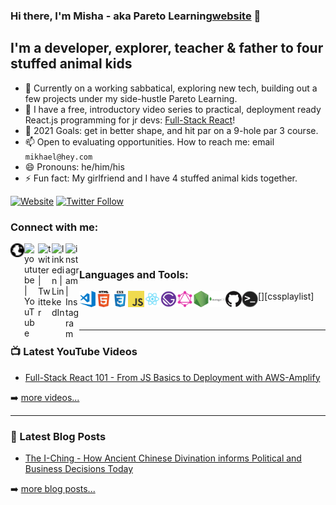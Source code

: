 ### Hi there, I'm Misha - aka Pareto Learning[website] 👋

## I'm a developer, explorer, teacher & father to four stuffed animal kids

- 🔭 Currently on a working sabbatical, exploring new tech, building out a few projects under my side-hustle Pareto Learning. 
- 🔭 I have a free, introductory video series to practical, deployment ready React.js programming for jr devs: [Full-Stack React][course]!
- 🌱 2021 Goals: get in better shape, and hit par on a 9-hole par 3 course. 
- 📫 Open to evaluating opportunities. How to reach me: email `mikhael@hey.com`
- 😄 Pronouns: he/him/his
- ⚡ Fun fact: My girlfriend and I have 4 stuffed animal kids together.

[![Website](https://img.shields.io/website?label=pareto.education&style=for-the-badge&url=https%3A%2F%2Fpareto.education)](https://pareto.education)
[![Twitter Follow](https://img.shields.io/twitter/follow/mikhael28?color=1DA1F2&logo=twitter&style=for-the-badge)](https://twitter.com/intent/follow?original_referer=https%3A%2F%2Fgithub.com%2Fmikhael28&screen_name=mikhael28)


### Connect with me:

[<img align="left" alt="pareto-learning" width="22px" src="https://raw.githubusercontent.com/iconic/open-iconic/master/svg/globe.svg" />][website]
[<img align="left" alt="youtube | YouTube" width="22px" src="https://cdn.jsdelivr.net/npm/simple-icons@v3/icons/youtube.svg" />][youtube]
[<img align="left" alt="twitter | Twitter" width="22px" src="https://cdn.jsdelivr.net/npm/simple-icons@v3/icons/twitter.svg" />][twitter]
[<img align="left" alt="linkedin | LinkedIn" width="22px" src="https://cdn.jsdelivr.net/npm/simple-icons@v3/icons/linkedin.svg" />][linkedin]
[<img align="left" alt="instagram | Instagram" width="22px" src="https://cdn.jsdelivr.net/npm/simple-icons@v3/icons/instagram.svg" />][instagram]

<br />

### Languages and Tools:

[<img align="left" alt="Visual Studio Code" width="26px" src="https://raw.githubusercontent.com/github/explore/80688e429a7d4ef2fca1e82350fe8e3517d3494d/topics/visual-studio-code/visual-studio-code.png" />][webdevplaylist]
[<img align="left" alt="HTML5" width="26px" src="https://raw.githubusercontent.com/github/explore/80688e429a7d4ef2fca1e82350fe8e3517d3494d/topics/html/html.png" />][webdevplaylist]
[<img align="left" alt="CSS3" width="26px" src="https://raw.githubusercontent.com/github/explore/80688e429a7d4ef2fca1e82350fe8e3517d3494d/topics/css/css.png" />][cssplaylist]
[<img align="left" alt="JavaScript" width="26px" src="https://raw.githubusercontent.com/github/explore/80688e429a7d4ef2fca1e82350fe8e3517d3494d/topics/javascript/javascript.png" />][jsplaylist]
[<img align="left" alt="React" width="26px" src="https://raw.githubusercontent.com/github/explore/80688e429a7d4ef2fca1e82350fe8e3517d3494d/topics/react/react.png" />][reactplaylist]
[<img align="left" alt="Gatsby" width="26px" src="https://raw.githubusercontent.com/github/explore/e94815998e4e0713912fed477a1f346ec04c3da2/topics/gatsby/gatsby.png" />][webdevplaylist]
[<img align="left" alt="GraphQL" width="26px" src="https://raw.githubusercontent.com/github/explore/80688e429a7d4ef2fca1e82350fe8e3517d3494d/topics/graphql/graphql.png" />][webdevplaylist]
[<img align="left" alt="Node.js" width="26px" src="https://raw.githubusercontent.com/github/explore/80688e429a7d4ef2fca1e82350fe8e3517d3494d/topics/nodejs/nodejs.png" />][webdevplaylist]
[<img align="left" alt="MongoDB" width="26px" src="https://raw.githubusercontent.com/github/explore/80688e429a7d4ef2fca1e82350fe8e3517d3494d/topics/mongodb/mongodb.png" />][webdevplaylist]
[<img align="left" alt="GitHub" width="26px" src="https://raw.githubusercontent.com/github/explore/78df643247d429f6cc873026c0622819ad797942/topics/github/github.png" />][webdevplaylist]
[<img align="left" alt="Terminal" width="26px" src="https://raw.githubusercontent.com/github/explore/80688e429a7d4ef2fca1e82350fe8e3517d3494d/topics/terminal/terminal.png" />][webdevplaylist]

<br />

---

### 📺 Latest YouTube Videos

<!-- YOUTUBE:START -->
- [Full-Stack React 101 - From JS Basics to Deployment with AWS-Amplify](https://www.youtube.com/playlist?list=PLhewciF1MTUT69i8vGuxm6qTSRbxFufQ2)
<!-- YOUTUBE:END -->

➡️ [more videos...](https://www.youtube.com/channel/UCCMPsQDkQMfHKeUZOsphpIg)

---

### 📕 Latest Blog Posts

<!-- BLOG-POST-LIST:START -->
- [The I-Ching - How Ancient Chinese Divination informs Political and Business Decisions Today](https://paretolearn.substack.com/p/hello-world)

<!-- BLOG-POST-LIST:END -->

➡️ [more blog posts...](https://paretolearn.substack.com/)

[website]: https://pareto.education
[course]: https://www.youtube.com/playlist?list=PLhewciF1MTUT69i8vGuxm6qTSRbxFufQ2
[twitter]: https://twitter.com/heymisha28
[youtube]: https://www.youtube.com/channel/UCCMPsQDkQMfHKeUZOsphpIg
[instagram]: https://instagram.com/mikhael_28
[linkedin]: https://www.linkedin.com/in/michaellitchev/
[webdevplaylist]: https://www.youtube.com/playlist?list=PLhewciF1MTUT69i8vGuxm6qTSRbxFufQ2
[jsplaylist]: https://www.youtube.com/playlist?list=PLhewciF1MTUT69i8vGuxm6qTSRbxFufQ2
[substack]: https://paretolearn.substack.com/
[reactplaylist]: https://www.youtube.com/playlist?list=PLhewciF1MTUT69i8vGuxm6qTSRbxFufQ2


